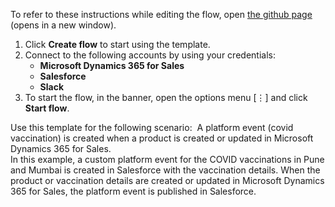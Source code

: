 To refer to these instructions while editing the flow, open [the github page](Create%20a%20platform%20event%20in%20Salesforce%20whenever%20a%20product%20is%20created%20or%20updated%20in%20Microsoft%20Dynamics%20365%20for%20Sales_instructions.md) (opens in a new window).

1.	Click **Create flow** to start using the template.
2.	Connect to the following accounts by using your credentials:
    - **Microsoft Dynamics 365 for Sales** 
    - **Salesforce**
    - **Slack**
3.	To start the flow, in the banner, open the options menu [⋮] and click **Start flow**.

Use this template for the following scenario: 
A platform event (covid vaccination) is created when a product is created or updated in Microsoft Dynamics 365 for Sales. 
</br>In this example, a custom platform event for the COVID vaccinations in Pune and Mumbai is created in Salesforce with the vaccination details. 
When the product or vaccination details are created or updated in Microsoft Dynamics 365 for Sales, the platform event is published in Salesforce.
